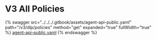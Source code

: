 # V3 All Policies

{% swagger src="../../../.gitbook/assets/agent-api-public.yaml" path="/v3/dlp/policies" method="get" expanded="true" fullWidth="true" %}
[agent-api-public.yaml](../../../.gitbook/assets/agent-api-public.yaml)
{% endswagger %}
